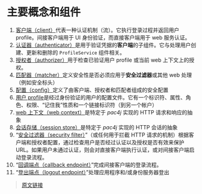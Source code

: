 # 主要概念和组件

1. [客户端（client）](/v5.6/clients.html)代表一种认证机制（流）。它执行登录过程并返回用户 profile。间接客户端用于 UI 身份验证，而直接客户端用于 web 服务认证。
2. [认证器（authenticator）](/v5.6/authenticators.html)是用于验证凭据的**客户端**的子组件。它与处理用户创建、更新和删除的 `ProfileService` 组件相关。
3. [授权者（authorizer）](/v5.6/authorizers.html)用于检查已验证用户 profile 或当前 web 上下文上的授权。
4. [匹配器（matcher）](/v5.6/matchers.html)定义安全性是否必须应用于**安全过滤器**或其他 web 处理（例如安全标头）
5. [配置（config）](/v5.6/config.html)定义了由客户端、授权者和匹配者组成的安全配置
6. [用户 profile](/v5.6/user-profile.html)是经过身份验证的用户的配置文件。它有一个标识符、属性、角色、权限、“记住我”性质和一个链接标识符（到另一个帐户）
7. [web 上下文（web context）](/v5.6/web-context.html)是特定于 *pac4j* 实现的 HTTP 请求和响应的抽象
8. [会话存储（session store）](/v5.6/session-store.html)是特定于 *pac4j* 实现的 HTTP 会话的抽象
9. “[安全过滤器（security filter）](/v5.6/how-to-implement-pac4j-for-a-new-framework.html#保护-url)”（或任何用于拦截 HTTP 请求的机制）根据客户端和授权者配置，通过检查用户是否经过认证以及授权是否有效来保护 URL。如果用户未通过认证，则会对直接客户端执行认证，或对间接客户端启动登录流程。
10. “[回调端点（callback endpoint）](/v5.6/how-to-implement-pac4j-for-a-new-framework.html#处理间接客户端回调)”完成间接客户端的登录流程。
11. “[登出端点（logout endpoint）](/v5.6/how-to-implement-pac4j-for-a-new-framework.html#退出)”处理应用程序和/或身份服务器登出

> [原文链接](https://www.pac4j.org/5.6.x/docs/main-concepts-and-components.html)

